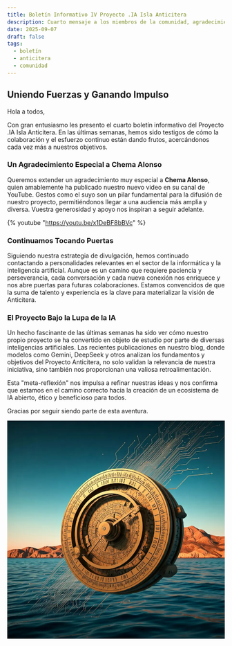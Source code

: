 ```yaml
---
title: Boletín Informativo IV Proyecto .IA Isla Anticitera
description: Cuarto mensaje a los miembros de la comunidad, agradecimientos y próximos pasos.
date: 2025-09-07
draft: false
tags:
  - boletín
  - anticitera
  - comunidad
---
```


## Uniendo Fuerzas y Ganando Impulso

Hola a todos,

Con gran entusiasmo les presento el cuarto boletín informativo del Proyecto .IA Isla Anticitera. En las últimas semanas, hemos sido testigos de cómo la colaboración y el esfuerzo continuo están dando frutos, acercándonos cada vez más a nuestros objetivos.

### Un Agradecimiento Especial a Chema Alonso

Queremos extender un agradecimiento muy especial a **Chema Alonso**, quien amablemente ha publicado nuestro nuevo video en su canal de YouTube. Gestos como el suyo son un pilar fundamental para la difusión de nuestro proyecto, permitiéndonos llegar a una audiencia más amplia y diversa. Vuestra generosidad y apoyo nos inspiran a seguir adelante.

{% youtube "https://youtu.be/x1DeBF8bBVc" %}

### Continuamos Tocando Puertas

Siguiendo nuestra estrategia de divulgación, hemos continuado contactando a personalidades relevantes en el sector de la informática y la inteligencia artificial. Aunque es un camino que requiere paciencia y perseverancia, cada conversación y cada nueva conexión nos enriquece y nos abre puertas para futuras colaboraciones. Estamos convencidos de que la suma de talento y experiencia es la clave para materializar la visión de Anticitera.

### El Proyecto Bajo la Lupa de la IA

Un hecho fascinante de las últimas semanas ha sido ver cómo nuestro propio proyecto se ha convertido en objeto de estudio por parte de diversas inteligencias artificiales. Las recientes publicaciones en nuestro blog, donde modelos como Gemini, DeepSeek y otros analizan los fundamentos y objetivos del Proyecto Anticitera, no solo validan la relevancia de nuestra iniciativa, sino también nos proporcionan una valiosa retroalimentación.

Esta "meta-reflexión" nos impulsa a refinar nuestras ideas y nos confirma que estamos en el camino correcto hacia la creación de un ecosistema de IA abierto, ético y beneficioso para todos.

Gracias por seguir siendo parte de esta aventura.

<a href="https://anticitera.deft.work">
  <img src="/img/AnticiteraIAoverSea.webp" alt="Una representación del mecanismo de Anticitera, atravesado por finos hilos de circuitos, flotando sobre el mar frente a la isla de Anticitera.">
</a>
